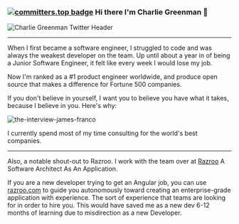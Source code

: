 ### [![committers.top badge](https://user-badge.committers.top/united_states_private/CharlieGreenman.svg)](https://user-badge.committers.top/united_states_private/CharlieGreenman) Hi there I'm Charlie Greenman 👋

![Charlie Greenman Twitter Header](https://github.com/CharlieGreenman/CharlieGreenman/assets/8540141/95ac1c3b-b9b0-465a-8f54-c03da7096474)

<hr>

When I first became a software engineer, I struggled to code and was always the weakest developer on the team. Up until about a year in of being a Junior Software Engineer, it felt like every week I would lose my job.

Now I'm ranked as a #1 product engineer worldwide, and produce open source that makes a difference for Fortune 500 companies. 

If you don't believe in yourself, I want you to believe you have what it takes, because I believe in you. Here's why:

![the-interview-james-franco](https://github.com/CharlieGreenman/CharlieGreenman/assets/8540141/94bc9308-129e-45f3-b4ac-6e11ec455273)

I currently spend most of my time consulting for the world's best companies. 

<hr>

Also, a notable shout-out to Razroo. I work with the team over at [Razroo](https://razroo.com) A Software Architect As An Application. 

If you are a new developer trying to get an Angular job, you can use [razroo.com](razroo.com) to guide you autonomously toward creating an enterprise-grade application with experience. The sort of experience that teams are looking for in order to hire you. This would have saved me as a new dev 6-12 months of learning due to misdirection as a new Developer.
